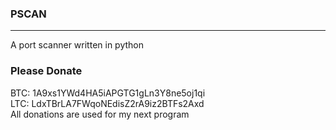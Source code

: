 ### PSCAN
--------
A port scanner written in python

### Please Donate                 
BTC:  1A9xs1YWd4HA5iAPGTG1gLn3Y8ne5oj1qi                            
LTC:  LdxTBrLA7FWqoNEdisZ2rA9iz2BTFs2Axd           
All donations are used for my next program 
